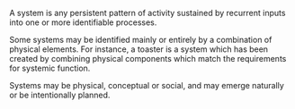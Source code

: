 A system is any persistent pattern of activity sustained by recurrent inputs into one or more identifiable processes.

Some systems may be identified mainly or entirely by a combination of physical elements.  For instance, a toaster is a system which has been created by combining physical components which match the requirements for systemic function.

Systems may be physical, conceptual or social, and may emerge naturally or be intentionally planned. 
